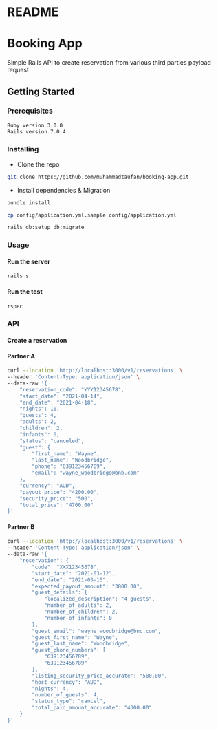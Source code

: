 # README

# Booking App
Simple Rails API to create reservation from various third parties payload request

## Getting Started
### Prerequisites
```sh
Ruby version 3.0.0
Rails version 7.0.4
```

### Installing

- Clone the repo
```sh
git clone https://github.com/muhammadtaufan/booking-app.git
```

- Install dependencies & Migration

```sh
bundle install

cp config/application.yml.sample config/application.yml

rails db:setup db:migrate
```

### Usage
#### Run the server

```sh
rails s
```

#### Run the test

```sh
rspec
```

### API

#### Create a reservation

#### Partner A
```sh
curl --location 'http://localhost:3000/v1/reservations' \
--header 'Content-Type: application/json' \
--data-raw '{
    "reservation_code": "YYY12345678",
    "start_date": "2021-04-14",
    "end_date": "2021-04-18",
    "nights": 10,
    "guests": 4,
    "adults": 2,
    "children": 2,
    "infants": 0,
    "status": "canceled",
    "guest": {
        "first_name": "Wayne",
        "last_name": "Woodbridge",
        "phone": "639123456789",
        "email": "wayne_woodbridge@bnb.com"
    },
    "currency": "AUD",
    "payout_price": "4200.00",
    "security_price": "500",
    "total_price": "4700.00"
}'
```

#### Partner B
```sh
curl --location 'http://localhost:3000/v1/reservations' \
--header 'Content-Type: application/json' \
--data-raw '{
    "reservation": {
        "code": "XXX12345678",
        "start_date": "2021-03-12",
        "end_date": "2021-03-16",
        "expected_payout_amount": "3800.00",
        "guest_details": {
            "localized_description": "4 guests",
            "number_of_adults": 2,
            "number_of_children": 2,
            "number_of_infants": 0
        },
        "guest_email": "wayne_woodbridge@bnc.com",
        "guest_first_name": "Wayne",
        "guest_last_name": "Woodbridge",
        "guest_phone_numbers": [
            "639123456789",
            "639123456789"
        ],
        "listing_security_price_accurate": "500.00",
        "host_currency": "AUD",
        "nights": 4,
        "number_of_guests": 4,
        "status_type": "cancel",
        "total_paid_amount_accurate": "4300.00"
    }
}'
```

